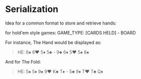 # Serialization

Idea for a common format to store and retrieve hands:

for hold'em style games:
GAME_TYPE: [CARDS HELD] - BOARD

For instance, The Hand would be displayed as:
> HE: 6♠ 6♥ 5♦ 5♣ - 9♣ 6♦ 5♥ 5♠ 8♠

And for The Fold:
> HE: 5♠ 5♦ 9♠ 9♥ K♣ T♦ - 5♣ 9♦ T♥ T♣ Q♦
